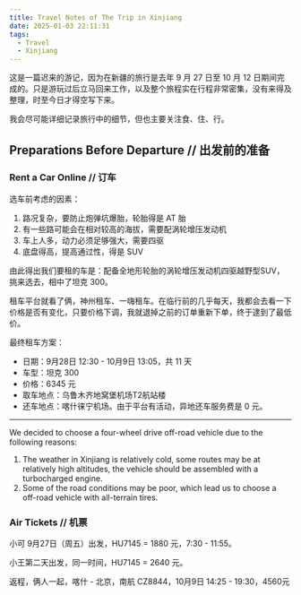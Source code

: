 ```yaml
---
title: Travel Notes of The Trip in Xinjiang
date: 2025-01-03 22:11:31
tags:
  - Travel
  - Xinjiang
---
```


这是一篇迟来的游记，因为在新疆的旅行是去年 9 月 27 日至 10 月 12 日期间完成的。只是游玩过后立马回来工作，以及整个旅程实在行程非常密集，没有来得及整理，时至今日才得空写下来。

我会尽可能详细记录旅行中的细节，但也主要关注食、住、行。

<!-- more -->

## Preparations Before Departure  // 出发前的准备

### Rent a Car Online  // 订车

选车前考虑的因素：

1. 路况复杂，要防止炮弹坑爆胎，轮胎得是 AT 胎
2. 有一些路可能会在相对较高的海拔，需要配涡轮增压发动机
3. 车上人多，动力必须足够强大，需要四驱
4. 底盘得高，提高通过性，得是 SUV

由此得出我们要租的车是：配备全地形轮胎的涡轮增压发动机四驱越野型SUV，挑来选去，相中了坦克 300。

租车平台就看了俩，神州租车、一嗨租车。在临行前的几乎每天，我都会去看一下价格是否有变化，只要价格下调，我就退掉之前的订单重新下单，终于逮到了最低价。

最终租车方案：

- 日期：9月28日 12:30 - 10月9日 13:05，共 11 天
- 车型：坦克 300
- 价格：6345 元
- 取车地点：乌鲁木齐地窝堡机场T2航站楼
- 还车地点：喀什徕宁机场。由于平台有活动，异地还车服务费是 0 元。

---------------

We decided to choose a four-wheel drive off-road vehicle due to the following reasons:

1. The weather in Xinjiang is relatively cold, some routes may be at relatively high altitudes, the vehicle should be assembled with  a turbocharged engine.
2. Some of the road conditions may be poor, which lead us to choose a off-road vehicle with all-terrain tires.

### Air Tickets  // 机票

小可 9月27日（周五）出发，HU7145 = 1880 元，7:30 - 11:55。

小王第二天出发，同一时间，HU7145 = 2640 元。

返程，俩人一起，喀什 - 北京，南航 CZ8844，10月9日 14:25 - 19:30，4560元